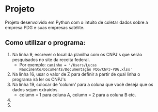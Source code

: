 # Projeto
  Projeto desenvolvido em Python com o intuito de coletar dados sobre a empresa PDG e suas empresas satélite.
  
 ## Como utilizar o programa: 
 1. Na linha 9, escrever o local da planilha com os CNPJ's que serão pesquisados no site da receita federal.
    * Por exemplo: `caminho = '/Users/Lucas Nascimento/Documents/Documentação PDG/CNPJ-PDG.xlsx'`
 2. Na linha 16, usar o valor de Z para definir a partir de qual linha o programa irá ler os CNPJ's
 3. Na linha 19, colocar de 'column' para a coluna que você deseja que os dados sejam extraidos.
    * column = 1 para coluna A, column = 2 para a coluna B etc.
 4.
 5.
 
